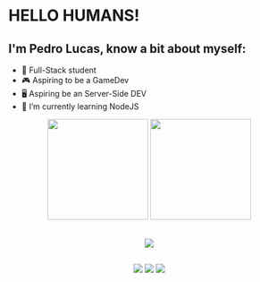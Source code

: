 # HELLO HUMANS!
## I'm Pedro Lucas, know a bit about myself:
- 👾 Full-Stack student
- 🎮 Aspiring to be a GameDev
- 🖥️ Aspiring be an Server-Side DEV
- 🤖 I’m currently learning NodeJS

<div align="center">
  <img height="180em" src="https://github-readme-stats.vercel.app/api?username=pedrolucav&show_icons=true&theme=vue-dark&include_all_commits=true&count_private=true"/>
  <img height="180em" src="https://github-readme-stats.vercel.app/api/top-langs/?username=PedroLucaV&layout=compact&langs_count=7&theme=vue-dark&include_all_commits=true&count_private=true"/>
</div>

<div style="display: inline_block"><br>
  <p align="center">
  <a href="https://skillicons.dev">
    <img src="https://skillicons.dev/icons?i=git,nodejs,js,cs,dotnet,kotlin,ktor,mysql" />
  </a>
</p>
</div>

##

<div> 
  <p align="center">
    <a href="https://twitter.com/" target="_blank"><img src="https://img.shields.io/badge/Twitter-1DA1F2?style=for-the-badge&logo=twitter&logoColor=white" target="_blank"></a>
  <a href="https://instagram.com/pedrin_lucs06" target="_blank"><img src="https://img.shields.io/badge/-Instagram-%23E4405F?style=for-the-badge&logo=instagram&logoColor=white" target="_blank"></a>
  <a href = "mailto:izielucas2016@gmail.com" target="_blank"><img src="https://img.shields.io/badge/-Gmail-%23333?style=for-the-badge&logo=gmail&logoColor=white" target="_blank"></a>
  </p>  
</div>

